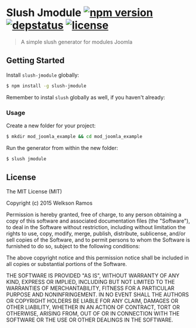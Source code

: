 # Slush Jmodule [![npm version](https://img.shields.io/npm/v/slush-jmodule.svg)](https://www.npmjs.com/package/slush-jmodule) [![depstatus](https://img.shields.io/david/welksonramos/slush-jmodule.svg)](https://david-dm.org/welksonramos/slush-jmodule) [![license](https://img.shields.io/npm/l/slush-jmodule.svg?style=flat)](https://raw.github.com/welksonramos/slush-jmodule/blob/master/LICENSE)

> A simple slush generator for modules Joomla

## Getting Started

Install `slush-jmodule` globally:

```bash
$ npm install -g slush-jmodule
```

Remember to instal `slush` globally as well, if you haven't already:

### Usage

Create a new folder for your project:

```bash
$ mkdir mod_joomla_example && cd mod_joomla_example
```

Run the generator from within the new folder:

```bash
$ slush jmodule
```

## License

The MIT License (MIT)

Copyright (c) 2015 Welkson Ramos

Permission is hereby granted, free of charge, to any person obtaining a copy
of this software and associated documentation files (the "Software"), to deal
in the Software without restriction, including without limitation the rights
to use, copy, modify, merge, publish, distribute, sublicense, and/or sell
copies of the Software, and to permit persons to whom the Software is
furnished to do so, subject to the following conditions:

The above copyright notice and this permission notice shall be included in all
copies or substantial portions of the Software.

THE SOFTWARE IS PROVIDED "AS IS", WITHOUT WARRANTY OF ANY KIND, EXPRESS OR
IMPLIED, INCLUDING BUT NOT LIMITED TO THE WARRANTIES OF MERCHANTABILITY,
FITNESS FOR A PARTICULAR PURPOSE AND NONINFRINGEMENT. IN NO EVENT SHALL THE
AUTHORS OR COPYRIGHT HOLDERS BE LIABLE FOR ANY CLAIM, DAMAGES OR OTHER
LIABILITY, WHETHER IN AN ACTION OF CONTRACT, TORT OR OTHERWISE, ARISING FROM,
OUT OF OR IN CONNECTION WITH THE SOFTWARE OR THE USE OR OTHER DEALINGS IN THE
SOFTWARE.